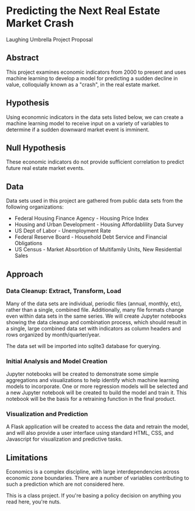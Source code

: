 # Predicting the Next Real Estate Market Crash
Laughing Umbrella Project Proposal

## Abstract
This project examines economic indicators from 2000 to present and uses machine learning to develop a model for predicting a sudden decline in value, colloquially known as a "crash", in the real estate market.  
 
 

## Hypothesis
Using economnic indicators in the data sets listed below, we can create a machine learning model to receive input on a variety of variables to determine if a sudden downward market event is imminent.  


## Null Hypothesis
These economic indicators do not provide sufficient correlation to predict future real estate market events.   
 

## Data
Data sets used in this project are gathered from public data sets from the following organizations:
 - Federal Housing Finance Agency - Housing Price Index
 - Housing and Urban Development - Housing Affordablility Data Survey
 - US Dept of Labor - Unemployment Rate
 - Federal Reserve Board - Household Debt Service and Financial Obligations
 - US Census - Market Absorbtion of Multifamily Units, New Residential Sales


## Approach

### Data Cleanup: Extract, Transform, Load
Many of the data sets are individual, periodic files (annual, monthly, etc), rather than a single, combined file. Additionally, many file formats change even within data sets in the same series. We will create Jupyter notebooks showing the data cleanup and combination process, which should result in a single, large combined data set with indicators as column headers and rows organized by month/quarter/year.

The data set will be imported into sqlite3 database for querying.


### Initial Analysis and Model Creation
Jupyter notebooks will be created to demonstrate some simple aggregations and visualizations to help identify which machine learning models to incorporate. One or more regression models will be selected and a new Jupyter notebook will be created to build the model and train it. This notebook will be the basis for a retraining function in the final product.


### Visualization and Prediction
A Flask application will be created to access the data and retrain the model, and will also provide a user interface using standard HTML, CSS, and Javascript for visualization and predictive tasks. 


## Limitations
Economics is a complex discipline, with large interdependencies across economic zone boundaries. There are a number of variables contributing to such a prediction which are not considered here. 

This is a class project. If you're basing a policy decision on anything you read here, you're nuts.
